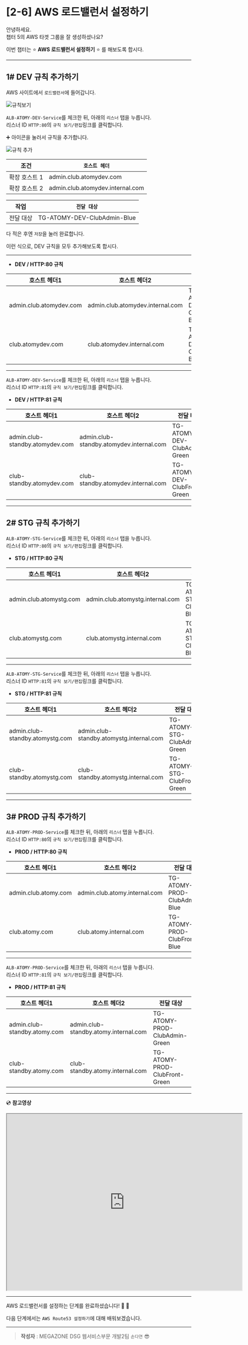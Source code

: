 # [2-6] AWS 로드밸런서 설정하기

안녕하세요.       
챕터 5의 AWS 타겟 그룹을 잘 생성하셨나요?

이번 챕터는 :star: **AWS 로드밸런서 설정하기** :star: 를 해보도록 합시다.

---

## 1# DEV 규칙 추가하기 

AWS 사이트에서 `로드밸런서`에 들어갑니다.     

![규칙보기](https://user-images.githubusercontent.com/54167990/65472796-3a958a80-deb0-11e9-87f2-6b5ba2a7318d.PNG)

`ALB-ATOMY-DEV-Service`를 체크한 뒤, 아래의 `리스너` 탭을 누릅니다.      
리스너 ID `HTTP:80`의 `규칙 보기/편집`링크를 클릭합니다.  

:heavy_plus_sign: 아이콘을 눌러서 규칙을 추가합니다.

![규칙 추가](https://user-images.githubusercontent.com/54167990/65474571-4a649d00-deb7-11e9-8d6d-4f10a9a431bb.png)

조건 | `호스트 헤더` 
--- | ---
확장 호스트 1 | admin.club.atomydev.com
확장 호스트 2 | admin.club.atomydev.internal.com

작업 | `전달 대상` 
--- | ---
전달 대상 | TG-ATOMY-DEV-ClubAdmin-Blue

다 적은 후엔 `저장`을 눌러 완료합니다.

이런 식으로, DEV 규칙을 모두 추가해보도록 합시다.

---

- **DEV / HTTP:80 규칙**

호스트 헤더1 | 호스트 헤더2 | 전달 대상
---- | ---- | ----
admin.club.atomydev.com | admin.club.atomydev.internal.com | TG-ATOMY-DEV-ClubAdmin-Blue
club.atomydev.com | club.atomydev.internal.com | TG-ATOMY-DEV-ClubFront-Blue

---

`ALB-ATOMY-DEV-Service`를 체크한 뒤, 아래의 `리스너` 탭을 누릅니다.      
리스너 ID `HTTP:81`의 `규칙 보기/편집`링크를 클릭합니다.

- **DEV / HTTP:81 규칙**

호스트 헤더1 | 호스트 헤더2 | 전달 대상
---- | ---- | ----
admin.club-standby.atomydev.com | admin.club-standby.atomydev.internal.com | TG-ATOMY-DEV-ClubAdmin-Green
club-standby.atomydev.com | club-standby.atomydev.internal.com | TG-ATOMY-DEV-ClubFront-Green

---

## 2# STG 규칙 추가하기 

`ALB-ATOMY-STG-Service`를 체크한 뒤, 아래의 `리스너` 탭을 누릅니다.      
리스너 ID `HTTP:80`의 `규칙 보기/편집`링크를 클릭합니다.

- **STG / HTTP:80 규칙**

호스트 헤더1 | 호스트 헤더2 | 전달 대상
---- | ---- | ----
admin.club.atomystg.com | admin.club.atomystg.internal.com | TG-ATOMY-STG-ClubAdmin-Blue
club.atomystg.com | club.atomystg.internal.com | TG-ATOMY-STG-ClubFront-Blue

---

`ALB-ATOMY-STG-Service`를 체크한 뒤, 아래의 `리스너` 탭을 누릅니다.      
리스너 ID `HTTP:81`의 `규칙 보기/편집`링크를 클릭합니다.

- **STG / HTTP:81 규칙**

호스트 헤더1 | 호스트 헤더2 | 전달 대상
---- | ---- | ----
admin.club-standby.atomystg.com | admin.club-standby.atomystg.internal.com | TG-ATOMY-STG-ClubAdmin-Green
club-standby.atomystg.com | club-standby.atomystg.internal.com | TG-ATOMY-STG-ClubFront-Green

---

## 3# PROD 규칙 추가하기 

`ALB-ATOMY-PROD-Service`를 체크한 뒤, 아래의 `리스너` 탭을 누릅니다.      
리스너 ID `HTTP:80`의 `규칙 보기/편집`링크를 클릭합니다.

- **PROD / HTTP:80 규칙**

호스트 헤더1 | 호스트 헤더2 | 전달 대상
---- | ---- | ----
admin.club.atomy.com | admin.club.atomy.internal.com | TG-ATOMY-PROD-ClubAdmin-Blue
club.atomy.com | club.atomy.internal.com | TG-ATOMY-PROD-ClubFront-Blue

---

`ALB-ATOMY-PROD-Service`를 체크한 뒤, 아래의 `리스너` 탭을 누릅니다.      
리스너 ID `HTTP:81`의 `규칙 보기/편집`링크를 클릭합니다.

- **PROD / HTTP:81 규칙**

호스트 헤더1 | 호스트 헤더2 | 전달 대상
---- | ---- | ----
admin.club-standby.atomy.com | admin.club-standby.atomy.internal.com | TG-ATOMY-PROD-ClubAdmin-Green
club-standby.atomy.com | club-standby.atomy.internal.com | TG-ATOMY-PROD-ClubFront-Green

---

:cd: **참고영상**

<iframe src="https://drive.google.com/file/d/140_jTt1YTEJrADxNisVkBFsmFsVkjm2x/preview" width="640" height="480"></iframe>

---

AWS 로드밸런서를 설정하는 단계를 완료하셨습니다! :clap: :clap:

다음 단계에서는 `AWS Route53 설정하기`에 대해 배워보겠습니다.

---

> **작성자** : MEGAZONE DSG 웹서비스부문 개발2팀 `손다연` :sunglasses:
